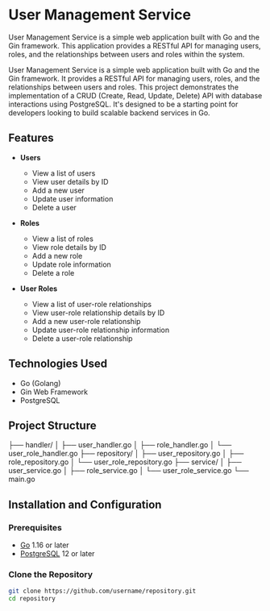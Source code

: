 # User Management Service

User Management Service is a simple web application built with Go and the Gin framework. This application provides a RESTful API for managing users, roles, and the relationships between users and roles within the system.

User Management Service is a simple web application built with Go and the Gin framework. It provides a RESTful API for managing users, roles, and the relationships between users and roles. This project demonstrates the implementation of a CRUD (Create, Read, Update, Delete) API with database interactions using PostgreSQL. It's designed to be a starting point for developers looking to build scalable backend services in Go.


## Features

- **Users**
  - View a list of users
  - View user details by ID
  - Add a new user
  - Update user information
  - Delete a user

- **Roles**
  - View a list of roles
  - View role details by ID
  - Add a new role
  - Update role information
  - Delete a role

- **User Roles**
  - View a list of user-role relationships
  - View user-role relationship details by ID
  - Add a new user-role relationship
  - Update user-role relationship information
  - Delete a user-role relationship

## Technologies Used

- Go (Golang)
- Gin Web Framework
- PostgreSQL

## Project Structure

├── handler/
│ ├── user_handler.go
│ ├── role_handler.go
│ └── user_role_handler.go
├── repository/
│ ├── user_repository.go
│ ├── role_repository.go
│ └── user_role_repository.go
├── service/
│ ├── user_service.go
│ ├── role_service.go
│ └── user_role_service.go
└── main.go


## Installation and Configuration

### Prerequisites

- [Go](https://golang.org/dl/) 1.16 or later
- [PostgreSQL](https://www.postgresql.org/download/) 12 or later

### Clone the Repository

```bash
git clone https://github.com/username/repository.git
cd repository